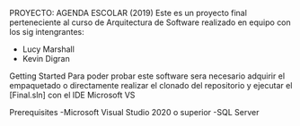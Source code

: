 PROYECTO: AGENDA ESCOLAR (2019)
Este es un proyecto final perteneciente al curso de Arquitectura de Software 
realizado en equipo con los sig intengrantes:

- Lucy Marshall 
- Kevin Digran 

Getting Started
Para poder probar este software sera necesario adquirir el empaquetado o directamente
realizar el clonado del repositorio y ejecutar el [Final.sln] con el IDE Microsoft VS

Prerequisites
-Microsoft Visual Studio 2020 o superior
-SQL Server

